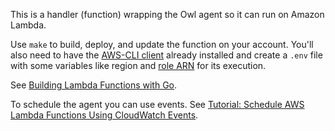 This is a handler (function) wrapping the Owl agent so it can run on Amazon Lambda.

Use `make` to build, deploy, and update the function on your account. You'll also need to have the [AWS-CLI client](https://docs.aws.amazon.com/cli/latest/userguide/cli-chap-install.html) already installed and create a `.env` file with some variables like region and [role ARN](https://docs.aws.amazon.com/general/latest/gr/aws-arns-and-namespaces.html) for its execution.

See [Building Lambda Functions with Go](https://docs.aws.amazon.com/lambda/latest/dg/go-programming-model.html).

To schedule the agent you can use events. See [Tutorial: Schedule AWS Lambda Functions Using CloudWatch Events](https://docs.aws.amazon.com/AmazonCloudWatch/latest/events/RunLambdaSchedule.html).
